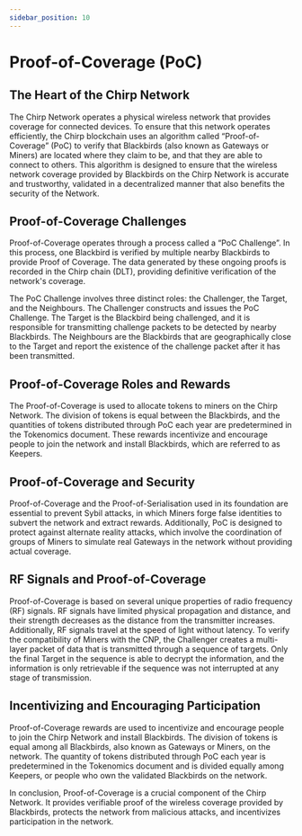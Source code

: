 ```yaml
---
sidebar_position: 10
---
```


# Proof-of-Coverage (PoC)

## The Heart of the Chirp Network
The Chirp Network operates a physical wireless network that provides coverage for connected devices. To ensure that this network operates efficiently, the Chirp blockchain uses an algorithm called “Proof-of-Coverage” (PoC) to verify that Blackbirds (also known as Gateways or Miners) are located where they claim to be, and that they are able to connect to others. This algorithm is designed to ensure that the wireless network coverage provided by Blackbirds on the Chirp Network is accurate and trustworthy, validated in a decentralized manner that also benefits the security of the Network.

## Proof-of-Coverage Challenges
Proof-of-Coverage operates through a process called a “PoC Challenge”. In this process, one Blackbird is verified by multiple nearby Blackbirds to provide Proof of Coverage. The data generated by these ongoing proofs is recorded in the Chirp chain (DLT), providing definitive verification of the network's coverage.

The PoC Challenge involves three distinct roles: the Challenger, the Target, and the Neighbours. The Challenger constructs and issues the PoC Challenge. The Target is the Blackbird being challenged, and it is responsible for transmitting challenge packets to be detected by nearby Blackbirds. The Neighbours are the Blackbirds that are geographically close to the Target and report the existence of the challenge packet after it has been transmitted.

## Proof-of-Coverage Roles and Rewards
The Proof-of-Coverage is used to allocate tokens to miners on the Chirp Network. The division of tokens is equal between the Blackbirds, and the quantities of tokens distributed through PoC each year are predetermined in the Tokenomics document. These rewards incentivize and encourage people to join the network and install Blackbirds, which are referred to as Keepers.

## Proof-of-Coverage and Security
Proof-of-Coverage and the Proof-of-Serialisation used in its foundation are essential to prevent Sybil attacks, in which Miners forge false identities to subvert the network and extract rewards. Additionally, PoC is designed to protect against alternate reality attacks, which involve the coordination of groups of Miners to simulate real Gateways in the network without providing actual coverage.

## RF Signals and Proof-of-Coverage
Proof-of-Coverage is based on several unique properties of radio frequency (RF) signals. RF signals have limited physical propagation and distance, and their strength decreases as the distance from the transmitter increases. Additionally, RF signals travel at the speed of light without latency. To verify the compatibility of Miners with the CNP, the Challenger creates a multi-layer packet of data that is transmitted through a sequence of targets. Only the final Target in the sequence is able to decrypt the information, and the information is only retrievable if the sequence was not interrupted at any stage of transmission.

## Incentivizing and Encouraging Participation
Proof-of-Coverage rewards are used to incentivize and encourage people to join the Chirp Network and install Blackbirds. The division of tokens is equal among all Blackbirds, also known as Gateways or Miners, on the network. The quantity of tokens distributed through PoC each year is predetermined in the Tokenomics document and is divided equally among Keepers, or people who own the validated Blackbirds on the network.

In conclusion, Proof-of-Coverage is a crucial component of the Chirp Network. It provides verifiable proof of the wireless coverage provided by Blackbirds, protects the network from malicious attacks, and incentivizes participation in the network.
